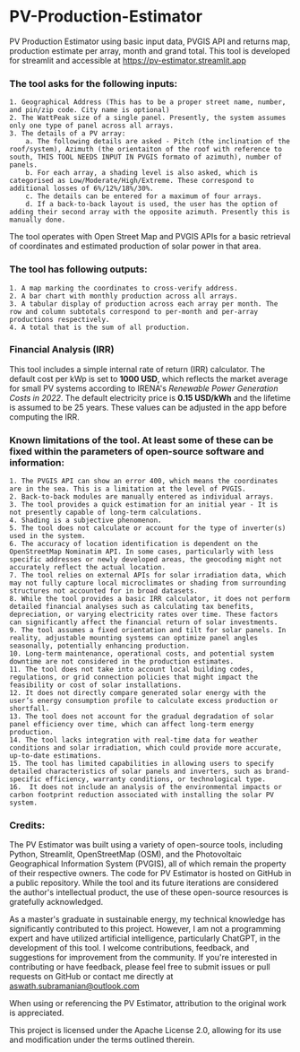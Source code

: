 # PV-Production-Estimator
PV Production Estimator using basic input data, PVGIS API and returns map, production estimate per array, month and grand total. 
This tool is developed for streamlit and accessible at https://pv-estimator.streamlit.app

### The tool asks for the following inputs:
    1. Geographical Address (This has to be a proper street name, number, and pin/zip code. City name is optional)
    2. The WattPeak size of a single panel. Presently, the system assumes only one type of panel across all arrays.
    3. The details of a PV array:
        a. The following details are asked - Pitch (the inclination of the roof/system), Azimuth (the orientaiton of the roof with reference to south, THIS TOOL NEEDS INPUT IN PVGIS formato of azimuth), number of panels.
        b. For each array, a shading level is also asked, which is categorised as Low/Moderate/High/Extreme. These correspond to additional losses of 6%/12%/18%/30%.
        c. The details can be entered for a maximum of four arrays.
        d. If a back-to-back layout is used, the user has the option of adding their second array with the opposite azimuth. Presently this is manually done.

The tool operates with Open Street Map and PVGIS APIs for a basic retrieval of coordinates and estimated production of solar power in that area.

### The tool has following outputs:
    1. A map marking the coordinates to cross-verify address.
    2. A bar chart with monthly production across all arrays.
    3. A tabular display of production across each array per month. The row and column subtotals correspond to per-month and per-array productions respectively.
    4. A total that is the sum of all production.

### Financial Analysis (IRR)
This tool includes a simple internal rate of return (IRR) calculator. The default cost per kWp is set to **1000 USD**, which reflects the market average for small PV systems according to IRENA's *Renewable Power Generation Costs in 2022*. The default electricity price is **0.15 USD/kWh** and the lifetime is assumed to be 25 years. These values can be adjusted in the app before computing the IRR.

### Known limitations of the tool. At least some of these can be fixed within the parameters of open-source software and information:
    1. The PVGIS API can show an error 400, which means the coordinates are in the sea. This is a limitation at the level of PVGIS.
    2. Back-to-back modules are manually entered as individual arrays.
    3. The tool provides a quick estimation for an initial year - It is not presently capable of long-term calculations.
    4. Shading is a subjective phenomenon.
    5. The tool does not calculate or account for the type of inverter(s) used in the system.
    6. The accuracy of location identification is dependent on the OpenStreetMap Nominatim API. In some cases, particularly with less specific addresses or newly developed areas, the geocoding might not accurately reflect the actual location.
    7. The tool relies on external APIs for solar irradiation data, which may not fully capture local microclimates or shading from surrounding structures not accounted for in broad datasets.
    8. While the tool provides a basic IRR calculator, it does not perform detailed financial analyses such as calculating tax benefits, depreciation, or varying electricity rates over time. These factors can significantly affect the financial return of solar investments.
    9. The tool assumes a fixed orientation and tilt for solar panels. In reality, adjustable mounting systems can optimize panel angles seasonally, potentially enhancing production.
    10. Long-term maintenance, operational costs, and potential system downtime are not considered in the production estimates.
    11. The tool does not take into account local building codes, regulations, or grid connection policies that might impact the feasibility or cost of solar installations.
    12. It does not directly compare generated solar energy with the user’s energy consumption profile to calculate excess production or shortfall.
    13. The tool does not account for the gradual degradation of solar panel efficiency over time, which can affect long-term energy production.
    14. The tool lacks integration with real-time data for weather conditions and solar irradiation, which could provide more accurate, up-to-date estimations.
    15. The tool has limited capabilities in allowing users to specify detailed characteristics of solar panels and inverters, such as brand-specific efficiency, warranty conditions, or technological type.
    16.  It does not include an analysis of the environmental impacts or carbon footprint reduction associated with installing the solar PV system.

### Credits:
The PV Estimator was built using a variety of open-source tools, including Python, Streamlit, OpenStreetMap (OSM), and the Photovoltaic Geographical Information System (PVGIS), all of which remain the property of their respective owners. The code for PV Estimator is hosted on GitHub in a public repository. While the tool and its future iterations are considered the author's intellectual product, the use of these open-source resources is gratefully acknowledged.

As a master's graduate in sustainable energy, my technical knowledge has significantly contributed to this project. However, I am not a programming expert and have utilized artificial intelligence, particularly ChatGPT, in the development of this tool. I welcome contributions, feedback, and suggestions for improvement from the community. If you're interested in contributing or have feedback, please feel free to submit issues or pull requests on GitHub or contact me directly at aswath.subramanian@outlook.com

When using or referencing the PV Estimator, attribution to the original work is appreciated.

This project is licensed under the Apache License 2.0, allowing for its use and modification under the terms outlined therein.
